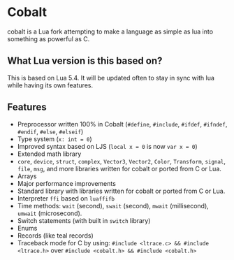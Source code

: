 # Cobalt
cobalt is a Lua fork attempting to make a language as simple as lua into something as powerful as C.

## What Lua version is this based on?
This is based on Lua 5.4. It will be updated often to stay in sync with lua while having its own features.

## Features
- Preprocessor written 100% in Cobalt (`#define`, `#include`, `#ifdef`, `#ifndef`, `#endif`, `#else`, `#elseif`)
- Type system (`x: int = 0`)
- Improved syntax based on LJS (`local x = 0` is now `var x = 0`)
- Extended math library
- `core`, `device`, `struct`, `complex`, `Vector3`, `Vector2`, `Color`, `Transform`, `signal`, `file`, `msg`, and more libraries written for cobalt or ported from C or Lua.
- Arrays
- Major performance improvements
- Standard library with libraries written for cobalt or ported from C or Lua.
- Interpreter `ffi` based on `luaffifb`
- Time methods: `wait` (second), `swait` (second), `mwait` (millisecond), `umwait` (microsecond).
- Switch statements (with built in `switch` library)
- Enums
- Records (like teal records)
- Traceback mode for C by using: `#include <ltrace.c> && #include <ltrace.h>` over `#include <cobalt.h> && #include <cobalt.h>`
